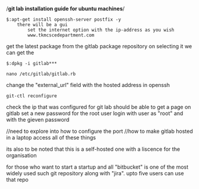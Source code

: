 /**git lab installation guide for ubuntu machines**/
```
$:apt-get install openssh-server postfix -y
	there will be a gui
		set the internet option with the ip-address as you wish
		www.tkmcscedepartment.com
```
get the latest package from the gitlab package repository
	on selecting it we can get the 
```
$:dpkg -i gitlab***

nano /etc/gitlab/gitlab.rb
```
change the "external_url" field with the hosted address in openssh
```
git-ctl reconfigure
```
check the ip that was configured for git lab should be able to get a page on gitlab
set a new password for the root user
login with user as "root" and with the gieven password

//need to explore into how to configure the port
//how to make gitlab hosted in a laptop access all of these things

its also to be noted that this is a self-hosted one with a liscence for the organisation

for those who want to start a startup and all "bitbucket" is one of the most widely used such git repository along with "jira". upto five users can use that repo

